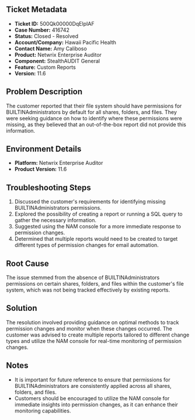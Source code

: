 ## Ticket Metadata
- **Ticket ID:** 500Qk00000DqElpIAF
- **Case Number:** 416742
- **Status:** Closed - Resolved
- **Account/Company:** Hawaii Pacific Health
- **Contact Name:** Amy Caliboso
- **Product:** Netwrix Enterprise Auditor
- **Component:** StealthAUDIT General
- **Feature:** Custom Reports
- **Version:** 11.6

## Problem Description
The customer reported that their file system should have permissions for BUILTINAdministrators by default for all shares, folders, and files. They were seeking guidance on how to identify where these permissions were missing, as they believed that an out-of-the-box report did not provide this information.

## Environment Details
- **Platform:** Netwrix Enterprise Auditor
- **Product Version:** 11.6

## Troubleshooting Steps
1. Discussed the customer's requirements for identifying missing BUILTINAdministrators permissions.
2. Explored the possibility of creating a report or running a SQL query to gather the necessary information.
3. Suggested using the NAM console for a more immediate response to permission changes.
4. Determined that multiple reports would need to be created to target different types of permission changes for email automation.

## Root Cause
The issue stemmed from the absence of BUILTINAdministrators permissions on certain shares, folders, and files within the customer's file system, which was not being tracked effectively by existing reports.

## Solution
The resolution involved providing guidance on optimal methods to track permission changes and monitor when these changes occurred. The customer was advised to create multiple reports tailored to different change types and utilize the NAM console for real-time monitoring of permission changes.

## Notes
- It is important for future reference to ensure that permissions for BUILTINAdministrators are consistently applied across all shares, folders, and files.
- Customers should be encouraged to utilize the NAM console for immediate insights into permission changes, as it can enhance their monitoring capabilities.